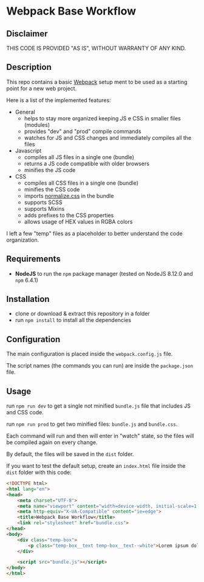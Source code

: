 # Webpack Base Workflow

## Disclaimer
THIS CODE IS PROVIDED "AS IS", WITHOUT WARRANTY OF ANY KIND.

## Description

This repo contains a basic [Webpack](https://webpack.js.org/) setup ment to be used as a starting point for a new web project.

Here is a list of the implemented features:
- General
  - helps to stay more organized keeping JS e CSS in smaller files (modules)
  - provides "dev" and "prod" compile commands
  - watches for JS and CSS changes and immediately compiles all the files
- Javascript
  - compiles all JS files in a single one (bundle)
  - returns a JS code compatible with older browsers
  - minifies the JS code
- CSS
  - compiles all CSS files in a single one (bundle)
  - minifies the CSS code
  - imports [normalize.css](http://necolas.github.io/normalize.css/) in the bundle
  - supports SCSS
  - supports Mixins
  - adds prefixes to the CSS properties
  - allows usage of HEX values in RGBA colors

I left a few "temp" files as a placeholder to better understand the code organization.

## Requirements
- **NodeJS** to run the `npm` package manager (tested on NodeJS 8.12.0 and `npm` 6.4.1)

## Installation
- clone or download & extract this repository in a folder
- run `npm install` to install all the dependencies

## Configuration

The main configuration is placed inside the `webpack.config.js` file.

The script names (the commands you can run) are inside the `package.json` file.

## Usage
run `npm run dev` to get a single not minified `bundle.js` file that includes JS and CSS code.

run `npm run prod` to get two minified files:  `bundle.js` and `bundle.css`.

Each command will run and then will enter in "watch" state, so the files will be compiled again on every change.

By default, the files will be saved in the `dist` folder.

If you want to test the default setup, create an `index.html` file inside the `dist` folder with this code:

```html
<!DOCTYPE html>
<html lang="en">
<head>
    <meta charset="UTF-8">
    <meta name="viewport" content="width=device-width, initial-scale=1.0">
    <meta http-equiv="X-UA-Compatible" content="ie=edge">
    <title>Webpack Base Workflow</title>
    <link rel="stylesheet" href="bundle.css">
</head>
<body>
    <div class="temp-box">
        <p class="temp-box__text temp-box__text--white">Lorem ipsum dolor sit amet consectetur adipisicing elit. Minus, blanditiis.</p>
    </div>

    <script src="bundle.js"></script>
</body>
</html>
```